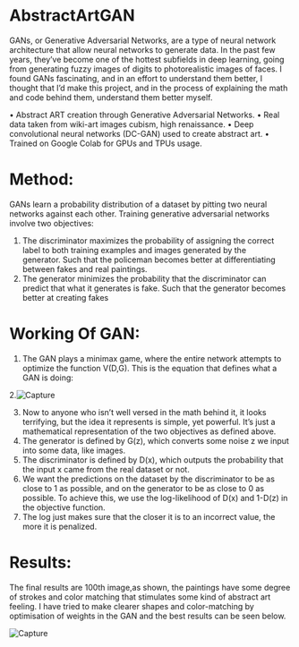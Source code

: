 # AbstractArtGAN
GANs, or Generative Adversarial Networks, are a type of
neural network architecture that allow neural networks to
generate data. In the past few years, they’ve become one of
the hottest subfields in deep learning, going from generating
fuzzy images of digits to photorealistic images of faces.
I found GANs fascinating, and in an effort to understand
them better, I thought that I’d make this project, and in the
process of explaining the math and code behind them,
understand them better myself.

• Abstract ART creation through Generative Adversarial
Networks.
• Real data taken from wiki-art images cubism, high
renaissance.
• Deep convolutional neural networks (DC-GAN) used to create abstract art.
• Trained on Google Colab for GPUs and TPUs usage.

# Method:
GANs learn a probability distribution of a dataset by pitting
two neural networks against each other.
Training generative adversarial networks involve two
objectives:

1. The discriminator maximizes the probability of
assigning the correct label to both training examples
and images generated by the generator. Such that
the policeman becomes better at differentiating
between fakes and real paintings.
2. The generator minimizes the probability that the
discriminator can predict that what it generates is
fake. Such that the generator becomes better at
creating fakes

# Working Of GAN:

1. The GAN plays a minimax game, where the entire
network attempts to optimize the function V(D,G). This
is the equation that defines what a GAN is doing:

2.![Capture](https://user-images.githubusercontent.com/22978896/124722550-c793c180-df27-11eb-9d98-83a8ebec8d58.PNG)


3. Now to anyone who isn’t well versed in the math behind
it, it looks terrifying, but the idea it represents is simple,
yet powerful. It’s just a mathematical representation of
the two objectives as defined above.
4. The generator is defined by G(z), which converts some
noise z we input into some data, like images.
5. The discriminator is defined by D(x), which outputs the
probability that the input x came from the real dataset
or not.
6. We want the predictions on the dataset by the
discriminator to be as close to 1 as possible, and on the
generator to be as close to 0 as possible. To achieve this,
we use the log-likelihood of D(x) and 1-D(z) in the
objective function.
7. The log just makes sure that the closer it is to an
incorrect value, the more it is penalized.
# Results:
The final results are 100th image,as shown, the
paintings have some degree of strokes and color
matching that stimulates some kind of abstract art feeling. I have tried to make clearer shapes and color-matching by optimisation of weights in the GAN and
the best results can be seen below.


![Capture](https://user-images.githubusercontent.com/22978896/124722976-340ec080-df28-11eb-8028-dd191509ea6d.PNG)
